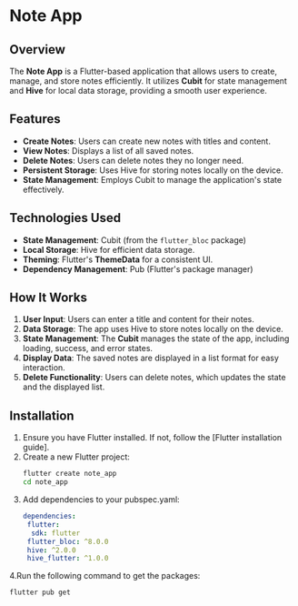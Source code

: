 # Note App

## Overview
The **Note App** is a Flutter-based application that allows users to create, manage, and store notes efficiently. It utilizes **Cubit** for state management and **Hive** for local data storage, providing a smooth user experience.

## Features
- **Create Notes**: Users can create new notes with titles and content.
- **View Notes**: Displays a list of all saved notes.
- **Delete Notes**: Users can delete notes they no longer need.
- **Persistent Storage**: Uses Hive for storing notes locally on the device.
- **State Management**: Employs Cubit to manage the application's state effectively.

## Technologies Used
- **State Management**: Cubit (from the `flutter_bloc` package)
- **Local Storage**: Hive for efficient data storage.
- **Theming**: Flutter's **ThemeData** for a consistent UI.
- **Dependency Management**: Pub (Flutter's package manager)

## How It Works
1. **User Input**: Users can enter a title and content for their notes.
2. **Data Storage**: The app uses Hive to store notes locally on the device.
3. **State Management**: The **Cubit** manages the state of the app, including loading, success, and error states.
4. **Display Data**: The saved notes are displayed in a list format for easy interaction.
5. **Delete Functionality**: Users can delete notes, which updates the state and the displayed list.

## Installation
1. Ensure you have Flutter installed. If not, follow the [Flutter installation guide].
2. Create a new Flutter project:
   ```bash
   flutter create note_app
   cd note_app
3. Add dependencies to your pubspec.yaml:
   ```yaml
   dependencies:
    flutter:
     sdk: flutter
    flutter_bloc: ^8.0.0
    hive: ^2.0.0
    hive_flutter: ^1.0.0
4.Run the following command to get the packages:
   ```bash
   flutter pub get
